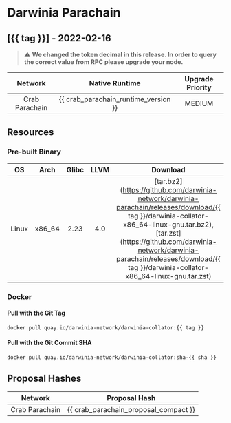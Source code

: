Darwinia Parachain
===

## [{{ tag }}] - 2022-02-16

> :warning: **We changed the token decimal in this release. In order to query the correct value from RPC please upgrade your node.**

|    Network     |            Native Runtime            | Upgrade Priority |
| :------------: | :----------------------------------: | :--------------: |
| Crab Parachain | {{ crab_parachain_runtime_version }} |      MEDIUM      |

## Resources

### Pre-built Binary
|  OS   |  Arch  | Glibc | LLVM  |                                                                                                                                      Download                                                                                                                                      |
| :---: | :----: | :---: | :---: | :--------------------------------------------------------------------------------------------------------------------------------------------------------------------------------------------------------------------------------------------------------------------------------: |
| Linux | x86_64 | 2.23  |  4.0  | [tar.bz2](https://github.com/darwinia-network/darwinia-parachain/releases/download/{{ tag }}/darwinia-collator-x86_64-linux-gnu.tar.bz2), [tar.zst](https://github.com/darwinia-network/darwinia-parachain/releases/download/{{ tag }}/darwinia-collator-x86_64-linux-gnu.tar.zst) |

### Docker
#### Pull with the Git Tag
```docker
docker pull quay.io/darwinia-network/darwinia-collator:{{ tag }}
```
#### Pull with the Git Commit SHA
```docker
docker pull quay.io/darwinia-network/darwinia-collator:sha-{{ sha }}
```

## Proposal Hashes
|    Network     |             Proposal Hash             |
| :------------: | :-----------------------------------: |
| Crab Parachain | {{ crab_parachain_proposal_compact }} |
